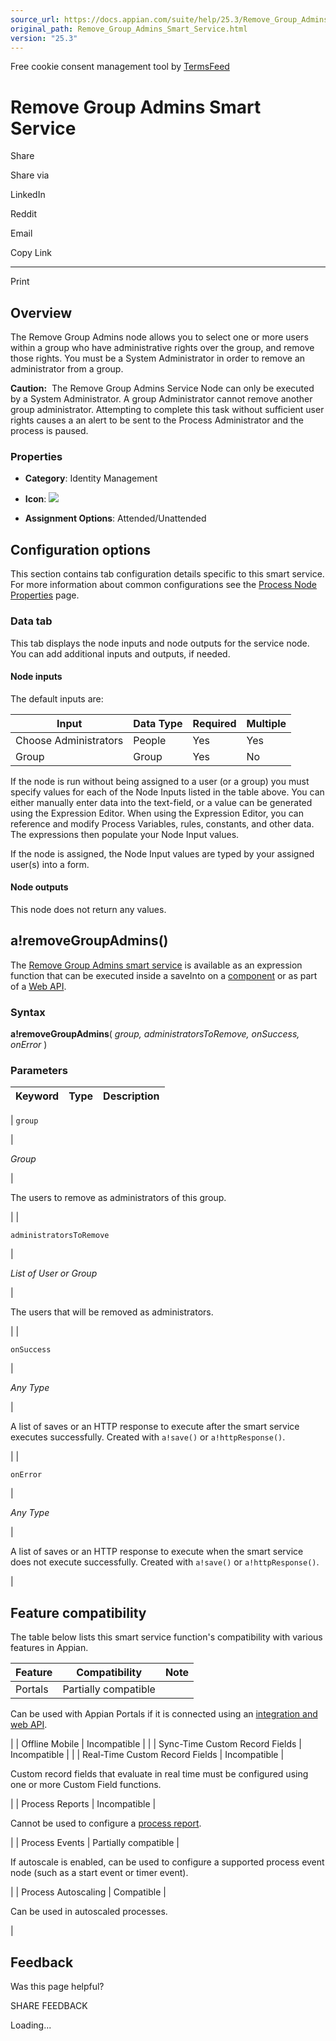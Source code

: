 ```yaml
---
source_url: https://docs.appian.com/suite/help/25.3/Remove_Group_Admins_Smart_Service.html
original_path: Remove_Group_Admins_Smart_Service.html
version: "25.3"
---
```


Free cookie consent management tool by [TermsFeed](https://www.termsfeed.com/)

# Remove Group Admins Smart Service

Share

Share via

LinkedIn

Reddit

Email

Copy Link

* * *

Print

## Overview

The Remove Group Admins node allows you to select one or more users within a group who have administrative rights over the group, and remove those rights. You must be a System Administrator in order to remove an administrator from a group.

**Caution:**  The Remove Group Admins Service Node can only be executed by a System Administrator. A group Administrator cannot remove another group administrator. Attempting to complete this task without sufficient user rights causes a an alert to be sent to the Process Administrator and the process is paused.

### Properties

-   **Category**: Identity Management

-   **Icon**: ![](images/Smart_Service_Icons/Remove_Group_Members.png)

-   **Assignment Options**: Attended/Unattended

## Configuration options

This section contains tab configuration details specific to this smart service. For more information about common configurations see the [Process Node Properties](Process_Node_and_Smart_Service_Properties.html) page.

### Data tab

This tab displays the node inputs and node outputs for the service node. You can add additional inputs and outputs, if needed.

#### Node inputs

The default inputs are:

| Input | Data Type | Required | Multiple |
| --- | --- | --- | --- |
| Choose Administrators | People | Yes | Yes |
| Group | Group | Yes | No |

If the node is run without being assigned to a user (or a group) you must specify values for each of the Node Inputs listed in the table above. You can either manually enter data into the text-field, or a value can be generated using the Expression Editor. When using the Expression Editor, you can reference and modify Process Variables, rules, constants, and other data. The expressions then populate your Node Input values.

If the node is assigned, the Node Input values are typed by your assigned user(s) into a form.

#### Node outputs

This node does not return any values.

## a!removeGroupAdmins()

The [Remove Group Admins smart service](#) is available as an expression function that can be executed inside a saveInto on a [component](executing_smart_services.html) or as part of a [Web API](Web_APIs.html).

### Syntax

**a!removeGroupAdmins**( _group, administratorsToRemove, onSuccess, onError_ )

### Parameters

| Keyword | Type | Description |
| --- | --- | --- |
|
`group`

 |

_Group_

 |

The users to remove as administrators of this group.

 |
|

`administratorsToRemove`

 |

_List of User or Group_

 |

The users that will be removed as administrators.

 |
|

`onSuccess`

 |

_Any Type_

 |

A list of saves or an HTTP response to execute after the smart service executes successfully. Created with `a!save()` or `a!httpResponse()`.

 |
|

`onError`

 |

_Any Type_

 |

A list of saves or an HTTP response to execute when the smart service does not execute successfully. Created with `a!save()` or `a!httpResponse()`.

 |

## Feature compatibility

The table below lists this smart service function's compatibility with various features in Appian.

| Feature | Compatibility | Note |
| --- | --- | --- |
| Portals | Partially compatible |
Can be used with Appian Portals if it is connected using an [integration and web API](portals-design.html#using-partially-compatible-functions-and-objects-in-a-portal).

 |
| Offline Mobile | Incompatible |  |
| Sync-Time Custom Record Fields | Incompatible |  |
| Real-Time Custom Record Fields | Incompatible |

Custom record fields that evaluate in real time must be configured using one or more Custom Field functions.

 |
| Process Reports | Incompatible |

Cannot be used to configure a [process report](Process_Reports.html).

 |
| Process Events | Partially compatible |

If autoscale is enabled, can be used to configure a supported process event node (such as a start event or timer event).

 |
| Process Autoscaling | Compatible |

Can be used in autoscaled processes.

 |

## Feedback

Was this page helpful?

SHARE FEEDBACK

Loading...
